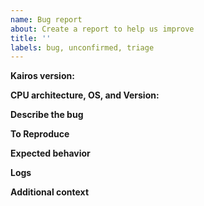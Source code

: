 ```yaml
---
name: Bug report
about: Create a report to help us improve
title: ''
labels: bug, unconfirmed, triage
---
```


<!-- Thanks for helping us to improve kairos! We welcome all bug reports. Please fill out each area of the template so we can better help you. Comments like this will be hidden when you post but you can delete them if you wish. -->

**Kairos version:**
<!-- Provide the output from "cat /etc/os-release" -->

**CPU architecture, OS, and Version:**
<!-- Provide the output from "uname -a"  -->

**Describe the bug**
<!-- A clear and concise description of what the bug is. -->

**To Reproduce**
<!-- Steps to reproduce the behavior, including the kairos command used, if any -->

**Expected behavior**
<!-- A clear and concise description of what you expected to happen. -->

**Logs**
<!-- If applicable, add logs to help explain your problem. -->

**Additional context**
<!-- Add any other context about the problem here. -->
